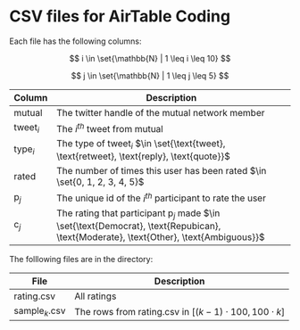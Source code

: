 # CSV files for AirTable Coding

Each file has the following columns:

$$ i \in \set{\mathbb{N} | 1 \leq i \leq 10} $$ 

$$ j \in \set{\mathbb{N} | 1 \leq j \leq 5} $$
  
| Column | Description |
| --- | --- |
| $\text{mutual}$ | The twitter handle of the mutual network member|
| $\text{tweet}_i$ | The $i^{th}$ tweet from  $\text{mutual}$ |
| $\text{type}_i$ | The type of $\text{tweet}_i$ $\in \set{\text{tweet}, \text{retweet}, \text{reply}, \text{quote}}$ |
| $\text{rated}$ | The number of times this user has been rated $\in \set{0, 1, 2, 3, 4, 5}$
| $\text{p}_j$ | The unique id of the $i^{th}$ participant to rate the user|
| $\text{c}_j$ | The rating that participant $\text{p}_j$ made $\in \set{\text{Democrat}, \text{Repubican}, \text{Moderate}, \text{Other}, \text{Ambiguous}}$|

The folllowing files are in the directory:

| File | Description |
| ---  | ---         |
|$\text{rating.csv}$ | All ratings |
|$\text{sample}_k\text{.csv}$ | The rows from $\text{rating.csv}$ in $[(k - 1)\cdot100, 100\cdot k]$
